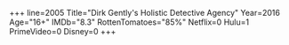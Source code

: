 +++
line=2005
Title="Dirk Gently's Holistic Detective Agency"
Year=2016
Age="16+"
IMDb="8.3"
RottenTomatoes="85%"
Netflix=0
Hulu=1
PrimeVideo=0
Disney=0
+++

